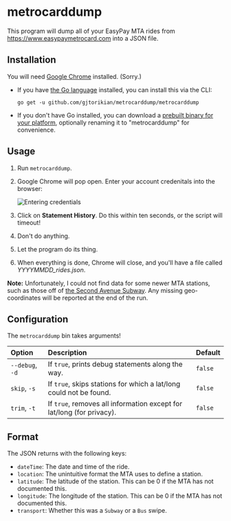 # metrocarddump

This program will dump all of your EasyPay MTA rides from <https://www.easypaymetrocard.com> into a JSON file.

## Installation

You will need [Google Chrome](https://www.google.com/chrome/) installed. (Sorry.)

* If you have [the Go language](https://golang.org/dl/) installed, you can install this via the CLI:

      go get -u github.com/gjtorikian/metrocarddump/metrocarddump

* If you don't have Go installed, you can download a [prebuilt binary for your
platform](https://github.com/gjtorikian/metrocarddump/releases), optionally renaming it to "metrocarddump" for convenience.

## Usage

1. Run `metrocarddump`.
2. Google Chrome will pop open. Enter your account credenitals into the browser:

    ![Entering credentials](https://user-images.githubusercontent.com/64050/51440923-08d18180-1c9a-11e9-9f25-f6a534786d26.gif)

3. Click on **Statement History**. Do this within ten seconds, or the script will timeout!
4. Don't do anything.
5. Let the program do its thing.
6. When everything is done, Chrome will close, and you'll have a file called _YYYYMMDD_rides.json_.

**Note:** Unfortunately, I could not find data for some newer MTA stations, such as those off of [the Second Avenue Subway](https://en.wikipedia.org/wiki/86th_Street_(Second_Avenue_Subway)). Any missing geo-coordinates will be reported at the end of the run.

## Configuration

The `metrocarddump` bin takes arguments!

| Option | Description | Default |
| :----- | :---------- | :------ |
| `--debug`, `-d` | If `true`, prints debug statements along the way. | `false` |
| `skip`, `-s` | If `true`, skips stations for which a lat/long could not be found. | `false` |
| `trim`, `-t` | If `true`, removes all information except for lat/long (for privacy). | `false` |

## Format

The JSON returns with the following keys:

* `dateTime`: The date and time of the ride.
* `location`: The unintuitive format the MTA uses to define a station.
* `latitude`: The latitude of the station. This can be 0 if the MTA has not documented this.
* `longitude`: The longitude of the station. This can be 0 if the MTA has not documented this.
* `transport`: Whether this was a `Subway` or a `Bus` swipe.

